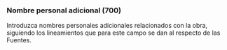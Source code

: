 ### Nombre personal adicional (700)
Introduzca nombres personales adicionales relacionados con la obra, siguiendo los lineamientos que para este campo se dan al respecto de las Fuentes.
